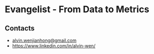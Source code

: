 # Evangelist - From Data to Metrics



## Contacts
- alvin.wenjianhong@gmail.com
- https://www.linkedin.com/in/alvin-wen/